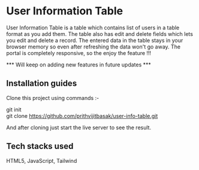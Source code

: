 # User Information Table

User Information Table is a table which contains list of users in a table format as you add them. The table also has edit and delete fields which lets you edit and delete a record. The entered data in the table stays in your browser memory so even after refreshing the data won't go away. The portal is completely responsive, so the enjoy the feature !!!

*** Will keep on adding new features in future updates ***

## Installation guides
Clone this project using commands :-

git init <br>
git clone https://github.com/prithvijitbasak/user-info-table.git

And after cloning just start the live server to see the result.

## Tech stacks used
HTML5, JavaScript, Tailwind